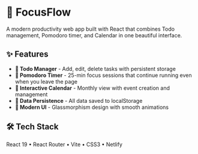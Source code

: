 # 🌟 FocusFlow

A modern productivity web app built with React that combines Todo management, Pomodoro timer, and Calendar in one beautiful interface.

## ✨ Features

- **📝 Todo Manager** - Add, edit, delete tasks with persistent storage
- **🍅 Pomodoro Timer** - 25-min focus sessions that continue running even when you leave the page
- **📅 Interactive Calendar** - Monthly view with event creation and management
- **💾 Data Persistence** - All data saved to localStorage
- **🎨 Modern UI** - Glassmorphism design with smooth animations


## 🛠️ Tech Stack

React 19 • React Router • Vite • CSS3 • Netlify





